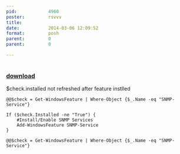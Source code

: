 ```yaml
---
pid:            4960
poster:         rsvvv
title:          
date:           2014-03-06 12:09:52
format:         posh
parent:         0
parent:         0

---
```


# 

### [download](4960.ps1)

$check.installed not refreshed after feature instlled

```posh
@@$check = Get-WindowsFeature | Where-Object {$_.Name -eq "SNMP-Service"}

If ($check.Installed -ne "True") {
	#Install/Enable SNMP Services
	Add-WindowsFeature SNMP-Service 
}

@@$check = Get-WindowsFeature | Where-Object {$_.Name -eq "SNMP-Service"}
```
